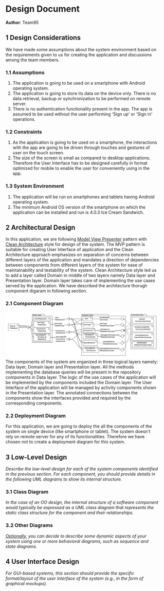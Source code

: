 # Design Document

**Author**: Team95

## 1 Design Considerations

We have made some assumptions about the system environment based on the requirements given to us for creating the application and discussions among the team members.

### 1.1 Assumptions

1. The application is going to be used on a smartphone with Android operating system.
2. The application is going to store its data on the device only. There is no data retrieval, backup or synchronization to be performed on remote server.
3. There is no authentication functionality present in the app. The app is assumed to be used without the user performing 'Sign up' or 'Sign in' operations.

### 1.2 Constraints

1. As the application is going to be used on a smartphone, the interactions with the app are going to be driven through touches and gestures of user on the touch screen.
2. The size of the screen is small as compared to desktop applications. Therefore the User Interface has to be designed carefully in format optimized for mobile to enable the user for conveniently using in the app. 

### 1.3 System Environment

1. The application will be run on smartphones and tablets having Android operating system.
2. The minimum Android OS version of the smartphone on which the application can be installed and run is 4.0.3 Ice Cream Sandwich. 

## 2 Architectural Design

In this application, we are following [Model View Presenter](https://en.wikipedia.org/wiki/Model%E2%80%93view%E2%80%93presenter "MVP explained on Wikipedia") pattern with [Clean Architecture](https://8thlight.com/blog/uncle-bob/2012/08/13/the-clean-architecture.html "Original article explaining Clean Architecture") style for design of the system. The MVP pattern is suitable for creating User Interface of application and the Clean Architecture approach emphasizes on separation of concerns between different layers of the application and mandates a direction of dependencies between components from different layers of the system for ease of maintainability and testability of the system. Clean Architecture style led us to add a layer called Domain in middle of two layers namely Data layer and Presentation layer. Domain layer takes care of implementing the use cases served by the application. We have described the architecture thorugh component digaram in following section. 

### 2.1 Component Diagram
![](ComponentDiagramForGLM.png)
The components of the system are organized in three logical layers namely: Data layer, Domain layer and Presentation layer. All the methods implementing the database queries will be present in the repository components in Data layer. The logic of the use cases of the application will be implemented by the components included the Domain layer. The User Interface of the application will be managed by activity components shown in the Presentation layer. The annotated connections between the components show the interfaces provided and required by the corresponding components.

### 2.2 Deployment Diagram

For this application, we are going to deploy the all the components of the system on single device (like smartphone or tablet). The system doesn't rely on remote server for any of its functionalities. Therefore we have chosen not to create a deployment diagram for this system.

## 3 Low-Level Design

*Describe the low-level design for each of the system components identified in the previous section. For each component, you should provide details in the following UML diagrams to show its internal structure.*

### 3.1 Class Diagram

*In the case of an OO design, the internal structure of a software component would typically be expressed as a UML class diagram that represents the static class structure for the component and their relationships.*

### 3.2 Other Diagrams

*<u>Optionally</u>, you can decide to describe some dynamic aspects of your system using one or more behavioral diagrams, such as sequence and state diagrams.*

## 4 User Interface Design
*For GUI-based systems, this section should provide the specific format/layout of the user interface of the system (e.g., in the form of graphical mockups).*

